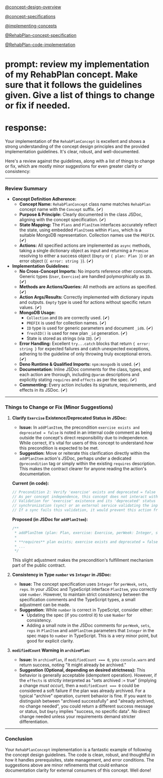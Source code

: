 [@concept-design-overview](../../background/concept-design-overview.md)

[@concept-specifications](../../background/concept-specifications.md)

[@implementing-concepts](../../background/implementing-concepts.md)

[@RehabPlan-concept-specification](../../../src/concepts/RehabPlan/spec.md)

[@RehabPlan-code-implementation](../../../src/concepts/RehabPlan/RehabPlanConcept.ts)

# prompt: review my implementation of my RehabPlan concept. Make sure that it follows the guidelines given. Give a list of things to change or fix if needed.
# response:

Your implementation of the `RehabPlanConcept` is excellent and shows a strong understanding of the concept design principles and the provided implementation guidelines. It's clear, robust, and well-documented.

Here's a review against the guidelines, along with a list of things to change or fix, which are mostly minor suggestions for even greater clarity or consistency:

---

### **Review Summary**

*   **Concept Definition Adherence:**
    *   **Concept Name:** `RehabPlanConcept` class name matches `RehabPlan` concept name with the `Concept` suffix. (✔)
    *   **Purpose & Principle:** Clearly documented in the class JSDoc, aligning with the concept specification. (✔)
    *   **State Mapping:** The `Plans` and `PlanItem` interfaces accurately reflect the state, using embedded `PlanItem`s within `Plans`, which is a suitable MongoDB representation. Collection names use the `PREFIX`. (✔)
    *   **Actions:** All specified actions are implemented as `async` methods, taking a single dictionary object as input and returning a `Promise` resolving to either a success object (`Empty` or `{ plan: Plan }`) or an error object (`{ error: string }`). (✔)
*   **Implementation Guidelines:**
    *   **No Cross-Concept Imports:** No imports reference other concepts. Generic types (`User`, `Exercise`) are handled polymorphically as `ID`. (✔)
    *   **Methods are Actions/Queries:** All methods are actions as specified. (✔)
    *   **Action Args/Results:** Correctly implemented with dictionary inputs and outputs. `Empty` type is used for actions without specific return values. (✔)
    *   **MongoDB Usage:**
        *   `Collection` and `Db` are correctly used. (✔)
        *   `PREFIX` is used for collection names. (✔)
        *   `ID` type is used for generic parameters and document `_id`s. (✔)
        *   `freshID()` is used for new plan `_id` generation. (✔)
        *   State is stored as strings (via `ID`). (✔)
    *   **Error Handling:** Excellent `try...catch` blocks that return `{ error: string }` for expected failures and catch unexpected exceptions, adhering to the guideline of only throwing truly exceptional errors. (✔)
    *   **Deno Runtime & Qualified Imports:** `npm:mongodb` is used. (✔)
    *   **Documentation:** Inline JSDoc comments for the class, types, and each action are thorough, including `@param` descriptions and explicitly stating `requires` and `effects` as per the spec. (✔)
    *   **Commenting:** Every action includes its signature, requirements, and effects in its JSDoc. (✔)

---

### **Things to Change or Fix (Minor Suggestions)**

1.  **Clarify `Exercise` Existence/Deprecated Status in JSDoc:**
    *   **Issue:** In `addPlanItem`, the precondition `exercise exists and deprecated = false` is noted in an internal code comment as being outside the concept's direct responsibility due to independence. While correct, it's vital for users of this concept to understand *how* this precondition is expected to be met.
    *   **Suggestion:** Move or reiterate this clarification directly within the `addPlanItem` action's JSDoc, perhaps under a dedicated `@precondition` tag or simply within the existing `requires` description. This makes the contract clearer for anyone reading the action's documentation.

    **Current (in code):**
    ```typescript
    // Precondition 2: Verify 'exercise' exists and deprecated = false
    // As per concept independence, this concept does not interact with an 'Exercise Library' concept directly.
    // Validation for 'exercise' existence and its 'deprecated' status would typically be handled by a
    // synchronization (sync) or an external service validating the input before this action is called.
    // If a sync fails this validation, it would prevent this action from being triggered.
    ```
    **Proposed (in JSDoc for `addPlanItem`):**
    ```typescript
    /**
     * addPlanItem (plan: Plan, exercise: Exercise, perWeek: Integer, sets: Integer, reps: Integer, notes: String)
     *
     * **requires** plan exists; exercise exists and deprecated = false (this check is assumed to be handled by an external sync or service due to concept independence)
     * ...
     */
    ```
    This slight adjustment makes the precondition's fulfillment mechanism part of the public contract.

2.  **Consistency in Type `number` vs `Integer` in JSDoc:**
    *   **Issue:** The concept specification uses `Integer` for `perWeek`, `sets`, `reps`. In your JSDoc and TypeScript interface `PlanItem`, you correctly use `number`. However, to maintain strict consistency between the specification comments and the TypeScript types, a small adjustment can be made.
    *   **Suggestion:** While `number` is correct in TypeScript, consider either:
        *   Updating the spec (if you control it) to use `Number` for consistency.
        *   Adding a small note in the JSDoc comments for `perWeek`, `sets`, `reps` in `PlanItem` and `addPlanItem` parameters that `Integer` in the spec maps to `number` in TypeScript. This is a very minor point, but good for explicit clarity.

3.  **`modifiedCount` Warning in `archivePlan`:**
    *   **Issue:** In `archivePlan`, if `modifiedCount === 0`, you `console.warn` and return success, noting "It might already be archived."
    *   **Suggestion (Optional, depending on desired strictness):** This behavior is generally acceptable (idempotent operation). However, if the `effects` is strictly interpreted as "sets archived := true" (implying a change *must occur*), then a `modifiedCount === 0` could be considered a soft failure if the plan was already archived. For a typical "archive" operation, current behavior is fine. If you want to distinguish between "archived successfully" and "already archived, no change needed", you could return a different success message or status, but `Empty` implies "success, no specific data". No direct change needed unless your requirements demand stricter differentiation.

---

### **Conclusion**

Your `RehabPlanConcept` implementation is a fantastic example of following the concept design guidelines. The code is clean, robust, and thoughtful in how it handles prerequisites, state management, and error conditions. The suggestions above are minor refinements that could enhance documentation clarity for external consumers of this concept. Well done!